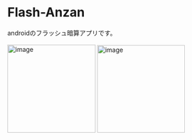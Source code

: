 # Flash-Anzan
androidのフラッシュ暗算アプリです。
<br><br>
<img width="198" alt="image" src="https://user-images.githubusercontent.com/105103122/167278993-e153a4b4-1711-45b1-a58d-e4b09637e14b.png">
<img width="197" alt="image" src="https://user-images.githubusercontent.com/105103122/167279481-70fd7169-0daf-4396-885e-94288d1341b1.png">
